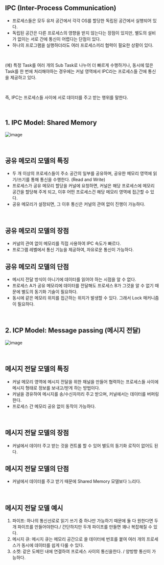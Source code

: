 ## IPC (Inter-Process Communication)
- 프로세스들은 모두 유저 공간에서 각각 OS를 할당한 독립된 공간에서 실행되어 있다.
- 독립된 공간은 다른 프로세스의 영향을 받지 않는다는 장점이 있지만, 별도의 설비가 없이는 서로 간에 통신이 어렵다는 단점이 있다.
- 하나의 프로그램을 실행하더라도 여러 프로세스끼리 협력이 필요한 상황이 있다.

</br>

(예) 특정 Task를 여러 개의 Sub Task로 나누어 더 빠르게 수행하거나, 동시에 많은 Task를 한 번에 처리해야하는 경우에는 커널 영역에서 IPC라는 프로세스들 간에 통신을 제공하고 있다.

</br>

즉, IPC는 프로세스들 사이에 서로 데이터를 주고 받는 행위를 말한다.

</br>

## 1. IPC Model: Shared Memory
![image](https://github.com/leesuuuuumm/CS-study_for_interview/assets/58407737/94b88227-a5d9-43ad-b32d-1635bdd4e4b5)

</br>

## 공유 메모리 모델의 특징
- 두 개 이상의 프로세스들이 주소 공간의 일부를 공유하며, 공유한 메모리 영역에 읽기/쓰기를 통해 통신을 수행한다. (Read and Write)
- 프로세스가 공유 메모리 할당을 커널에 요청하면, 커널은 해당 프로세스에 메모리 공간을 할당해 주게 되고, 이후 어떤 프로세스건 해당 메모리 영역에 접근할 수 있다.
- 공유 메모리가 설정되면, 그 이후 통신은 커널의 관여 없이 진행이 가능하다.

</br>

## 공유 메모리 모델의 장점
- 커널의 관여 없이 메모리를 직접 사용하여 IPC 속도가 빠르다.
- 프로그램 레벨에서 통신 기능을 제공하여, 자유로운 통신이 가능하다.


## 공유 메모리 모델의 단점
- 메시지 전달 방식이 아니기에 데이터를 읽어야 하는 시점을 알 수 없다.
- 프로세스 A가 공유 메모리에 데이터를 전달해도 프로세스 B가 그것을 알 수 없기 때문에 별도의 동기화 기술이 필요하다.
- 동시에 같은 메모리 위치를 접근하는 위치가 발생할 수 있다. 그래서 Lock 매커니즘이 필요하다.

</br>

## 2. ICP Model: Message passing (메시지 전달)
![image](https://github.com/leesuuuuumm/CS-study_for_interview/assets/58407737/bf486144-b7d2-4cc7-b563-fdf3235fe300)

</br>

## 메시지 전달 모델의 특징
- 커널 메모리 영역에 메시지 전달을 위한 채널을 만들어 협력하는 프로세스들 사이에 메시지 형태로 정보를 보내고/받게 하는 방법이다.
- 커널을 경유하여 메시지를 송/수신자끼리 주고 받으며, 커널에서는 데이터를 버퍼링한다.
- 프로세스 간 메모리 공유 없이 동작이 가능하다.

</br>

## 메시지 전달 모델의 장점
- 커널에서 데이터 주고 받는 것을 컨트롤 할 수 있어 별도의 동기화 로직이 없어도 된다.

## 메시지 전달 모델의 단점
- 커널에서 데이터를 주고 받기 때문에 Shared Memory 모델보다 느리다.

</br>

## 메시지 전달 모델 예시
1. 파이프: 하나의 통신선로로 읽기 쓰기 중 하나만 가능하기 때문에 둘 다 원한다면 두 개 파이프를 만들어야한다./ 간단하지만 두개 파이프를 만들면 꽤나 복잡해질 수 있다.
2. 메시지 큐: 메시지 큐는 메모리 공간으로 쓸 데이터에 번호를 붙여 여러 개의 프로세스가 동시에 데이터를 쉽게 다룰 수 있다.
3. 소켓: 같은 도메인 내에 연결하여 프로세스 사이의 통신을한다. / 양방향 통신이 가능하다.


</br>
